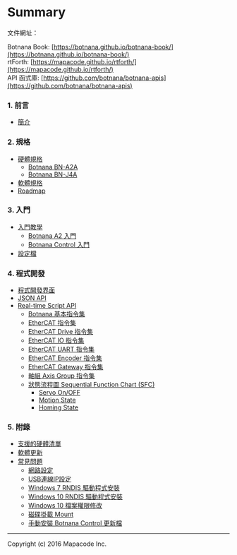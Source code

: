 # Summary

文件網址：

Botnana Book: [https://botnana.github.io/botnana-book/](https://botnana.github.io/botnana-book/)<br>
rtForth: [https://mapacode.github.io/rtforth/](https://mapacode.github.io/rtforth/)<br>
API 函式庫: [https://github.com/botnana/botnana-apis](https://github.com/botnana/botnana-apis)<br>

### 1. 前言
* [簡介](./README.md)

### 2. 規格
* [硬體規格](./hardware.md)
  * [Botnana BN-A2A](./botnana-a2.md)
  * [Botnana BN-J4A](./botnana-bn-j4a.md)
* [軟體規格](./software.md)
* [Roadmap](./roadmap.md)

### 3. 入門
* [入門教學](./tutorial.md)
  * [Botnana A2 入門](./botnana-a2-tutorial.md)
  * [Botnana Control 入門](./botnana-control-tutorial.md)
* [設定檔](./configuration-file.md)

### 4. 程式開發
* [程式開發界面](programming.md)
* [JSON API](./json-api.md)
* [Real-time Script API](./real-time-script-api.md)
  * [Botnana 基本指令集](./host-primitives.md)
  * [EtherCAT 指令集](./ethercat-primitives.md)
  * [EtherCAT Drive 指令集](./ethercat-drive-primitives.md)
  * [EtherCAT IO 指令集](./ethercat-io-primitives.md)
  * [EtherCAT UART 指令集](./ethercat-uart-primitives.md)
  * [EtherCAT Encoder 指令集](./ethercat-encoder-primitives.md)
  * [EtherCAT Gateway 指令集](./ethercat-gateway-primitives.md)
  * [軸組 Axis Group 指令集](./axis-group.md)
  * [狀態流程圖 Sequential Function Chart (SFC)](./sfc.md)
    * [Servo On/OFF](./sfc-example/servo-on-off.md)
    * [Motion State](./sfc-example/motion-state.md)
    * [Homing State](./sfc-example/axes-homing.md)

### 5. 附錄
* [支援的硬體清單](./known-working-hardware.md)
* [軟體更新](./update-software.md)
* [常見問題](./faq.md)
  * [網路設定](./faq/network.md)
  * [USB連線IP設定](./faq/gadget.md)
  * [Windows 7 RNDIS 驅動程式安裝](./faq/windows7_rndis.md)
  * [Windows 10 RNDIS 驅動程式安裝](./faq/windows10_rndis.md)
  * [Windows 10 檔案權限修改](./faq/win10_permission.md)
  * [磁碟掛載 Mount](./faq/mount.md)
  * [手動安裝 Botnana Control 更新檔](./faq/manual_install_deb/manual_install_deb.md)

-------------------------

Copyright (c) 2016 Mapacode Inc.
